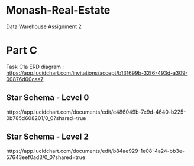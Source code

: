 # Monash-Real-Estate
Data Warehouse Assignment 2

# Part C
Task C1a ERD diagram : https://app.lucidchart.com/invitations/accept/b131699b-32f6-493d-a309-00876d00caa7

<h2>Star Schema - Level 0</h2>
https://app.lucidchart.com/documents/edit/e486049b-7e9d-4640-b225-0b785d608201/0_0?shared=true

<h2>Star Schema - Level 2</h2>
https://app.lucidchart.com/documents/edit/b84ae929-1e08-4a24-bb3e-57643eef0ad3/0_0?shared=true
